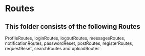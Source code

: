 # Routes

## This folder consists of the following Routes

ProfileRoutes, loginRoutes, logoutRoutes, messagesRoutes, notificationRoutes, passwordReset, postRoutes, registerRoutes, requestReset, searchRoutes and uploadRoutes
